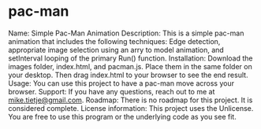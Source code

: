 # pac-man
Name: Simple Pac-Man Animation
Description: This is a simple pac-man animation that includes the following techniques: Edge detection, appropriate image selection using an arry to model animation, and setInterval looping of the primary Run() function.
Installation: Download the images folder, index.html, and pacman.js. Place them in the same folder on your desktop. Then drag index.html to your browser to see the end result.
Usage: You can use this project to have a pac-man move across your browser. 
Support: If you have any questions, reach out to me at mike.tietje@gmail.com. 
Roadmap: There is no roadmap for this project. It is considered complete. 
License information: This project uses the Unlicense. You are free to use this program or the underlying code as you see fit.  



